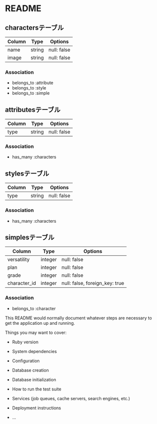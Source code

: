 # README

## charactersテーブル
|Column|Type|Options|
|------|----|-------|
|name|string|null: false|
|image|string|null: false|
### Association
- belongs_to :attribute
- belongs_to :style
- belongs_to :simple

## attributesテーブル
|Column|Type|Options|
|------|----|-------|
|type|string|null: false|
### Association
- has_many :characters

## stylesテーブル
|Column|Type|Options|
|------|----|-------|
|type|string|null: false|
### Association
- has_many :characters

## simplesテーブル
|Column|Type|Options|
|------|----|-------|
|versatility|integer|null: false|
|plan|integer|null: false|
|grade|integer|null: false|
|character_id|integer|null: false, foreign_key: true|
### Association
- belongs_to :character



This README would normally document whatever steps are necessary to get the
application up and running.

Things you may want to cover:

* Ruby version

* System dependencies

* Configuration

* Database creation

* Database initialization

* How to run the test suite

* Services (job queues, cache servers, search engines, etc.)

* Deployment instructions

* ...
